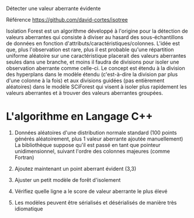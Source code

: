 Détecter une valeur aberrante évidente

Référence https://github.com/david-cortes/isotree

Isolation Forest est un algorithme développé à l'origine pour la détection de valeurs aberrantes qui consiste à diviser au hasard des sous-échantillons de données en fonction d'attributs/caractéristiques/colonnes. L'idée est que, plus l'observation est rare, plus il est probable qu'une répartition uniforme aléatoire sur une caractéristique placerait des valeurs aberrantes seules dans une branche, et moins il faudra de divisions pour isoler une observation aberrante comme celle-ci. Le concept est étendu à la division des hyperplans dans le modèle étendu (c'est-à-dire la division par plus d'une colonne à la fois) et aux divisions guidées (pas entièrement aléatoires) dans le modèle SCiForest qui visent à isoler plus rapidement les valeurs aberrantes et à trouver des valeurs aberrantes groupées.

# L'algorithme en Langage C++

1. Données aléatoires d'une distribution normale standard (100 points générés aléatoirement, plus 1 valeur aberrante ajoutée manuellement) La bibliothèque suppose qu'il est passé en tant que pointeur unidimensionnel, suivant l'ordre des colonnes majeures (comme Fortran)

2. Ajoutez maintenant un point aberrant évident (3,3)

3. Ajuster un petit modèle de forêt d'isolement

4. Vérifiez quelle ligne a le score de valeur aberrante le plus élevé

5. Les modèles peuvent être sérialisés et désérialisés de manière très idiomatique

